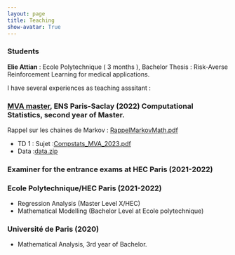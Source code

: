 ```yaml
---
layout: page
title: Teaching
show-avatar: True
---
```


### Students 

**Elie Attian** : Ecole Polytechnique ( 3 months ), Bachelor Thesis : Risk-Averse Reinforcement Learning for medical applications.

I have several experiences as teaching asssitant :

### [MVA master](https://www.master-mva.com/), ENS Paris-Saclay (2022) Computational Statistics, second year of Master.

Rappel sur les chaines de Markov : [RappelMarkovMath.pdf](https://github.com/pierreclavier/pierreclavier.github.io/files/9849848/RappelMarkovMath.pdf)



*  TD 1 : Sujet :[Compstats_MVA_2023.pdf](https://github.com/pierreclavier/pierreclavier.github.io/files/12857708/Compstats_MVA_2023.pdf)
*  Data :[data.zip](https://github.com/pierreclavier/pierreclavier.github.io/files/9775977/data.zip)

 
 <!--
[data.zip](https://github.com/pierreclavier/pierreclavier.github.io/files/9775977/data.zip)  
[Data.zip](https://github.com/pierreclavier/pierreclavier.github.io/files/9882573/Data.zip)
 [tmalaexcov.txt](https://github.com/pierreclavier/pierreclavier.github.io/files/10208994/tmalaexcov.txt)
-->


### Examiner for the entrance exams at HEC Paris (2021-2022)

### Ecole Polytechnique/HEC Paris (2021-2022)

* Regression Analysis (Master Level X/HEC)
* Mathematical Modelling (Bachelor Level at Ecole polytechnique)

### Université de Paris (2020)

* Mathematical Analysis, 3rd year of Bachelor.

<p>&nbsp;</p>

